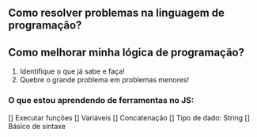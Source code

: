 ## Como resolver problemas na linguagem de programação?
## Como melhorar minha lógica de programação?

1. Identifique o que já sabe e faça!
2. Quebre o grande problema em problemas menores!

### O que estou aprendendo de ferramentas no JS:

[] Executar funções
[] Variáveis
[] Concatenação
[] Tipo de dado: String
[] Básico de sintaxe